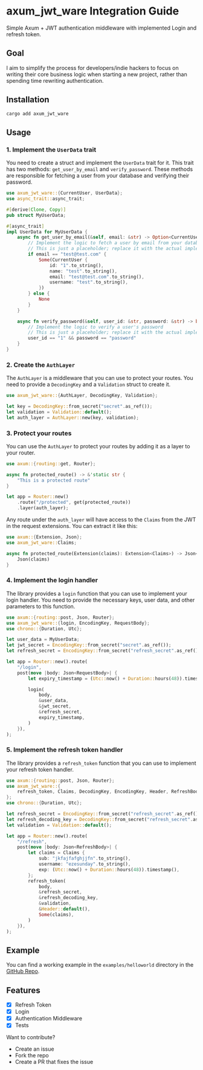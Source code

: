 # axum_jwt_ware Integration Guide

Simple Axum + JWT authentication middleware with implemented Login and refresh token.

## Goal

I aim to simplify the process for developers/indie hackers to focus on writing their core business logic when starting a new project, rather than spending time rewriting authentication.

## Installation

```sh
cargo add axum_jwt_ware
```

## Usage

### 1. Implement the `UserData` trait

You need to create a struct and implement the `UserData` trait for it. This trait has two methods: `get_user_by_email` and `verify_password`. These methods are responsible for fetching a user from your database and verifying their password.

```rust
use axum_jwt_ware::{CurrentUser, UserData};
use async_trait::async_trait;

#[derive(Clone, Copy)]
pub struct MyUserData;

#[async_trait]
impl UserData for MyUserData {
    async fn get_user_by_email(&self, email: &str) -> Option<CurrentUser> {
        // Implement the logic to fetch a user by email from your database
        // This is just a placeholder; replace it with the actual implementation
        if email == "test@test.com" {
            Some(CurrentUser {
                id: "1".to_string(),
                name: "test".to_string(),
                email: "test@test.com".to_string(),
                username: "test".to_string(),
            })
        } else {
            None
        }
    }

    async fn verify_password(&self, user_id: &str, password: &str) -> bool {
        // Implement the logic to verify a user's password
        // This is just a placeholder; replace it with the actual implementation
        user_id == "1" && password == "password"
    }
}
```

### 2. Create the `AuthLayer`

The `AuthLayer` is a middleware that you can use to protect your routes. You need to provide a `DecodingKey` and a `Validation` struct to create it.

```rust
use axum_jwt_ware::{AuthLayer, DecodingKey, Validation};

let key = DecodingKey::from_secret("secret".as_ref());
let validation = Validation::default();
let auth_layer = AuthLayer::new(key, validation);
```

### 3. Protect your routes

You can use the `AuthLayer` to protect your routes by adding it as a layer to your router.

```rust
use axum::{routing::get, Router};

async fn protected_route() -> &'static str {
    "This is a protected route"
}

let app = Router::new()
    .route("/protected", get(protected_route))
    .layer(auth_layer);
```

Any route under the `auth_layer` will have access to the `Claims` from the JWT in the request extensions. You can extract it like this:

```rust
use axum::{Extension, Json};
use axum_jwt_ware::Claims;

async fn protected_route(Extension(claims): Extension<Claims>) -> Json<Claims> {
    Json(claims)
}
```

### 4. Implement the login handler

The library provides a `login` function that you can use to implement your login handler. You need to provide the necessary keys, user data, and other parameters to this function.

```rust
use axum::{routing::post, Json, Router};
use axum_jwt_ware::{login, EncodingKey, RequestBody};
use chrono::{Duration, Utc};

let user_data = MyUserData;
let jwt_secret = EncodingKey::from_secret("secret".as_ref());
let refresh_secret = EncodingKey::from_secret("refresh_secret".as_ref());

let app = Router::new().route(
    "/login",
    post(move |body: Json<RequestBody>| {
        let expiry_timestamp = (Utc::now() + Duration::hours(48)).timestamp();

        login(
            body,
            &user_data,
            &jwt_secret,
            &refresh_secret,
            expiry_timestamp,
        )
    }),
);
```

### 5. Implement the refresh token handler

The library provides a `refresh_token` function that you can use to implement your refresh token handler.

```rust
use axum::{routing::post, Json, Router};
use axum_jwt_ware::{
    refresh_token, Claims, DecodingKey, EncodingKey, Header, RefreshBody, Validation,
};
use chrono::{Duration, Utc};

let refresh_secret = EncodingKey::from_secret("refresh_secret".as_ref());
let refresh_decoding_key = DecodingKey::from_secret("refresh_secret".as_ref());
let validation = Validation::default();

let app = Router::new().route(
    "/refresh",
    post(move |body: Json<RefreshBody>| {
        let claims = Claims {
            sub: "jkfajfafghjjfn".to_string(),
            username: "ezesunday".to_string(),
            exp: (Utc::now() + Duration::hours(48)).timestamp(),
        };
        refresh_token(
            body,
            &refresh_secret,
            &refresh_decoding_key,
            &validation,
            &Header::default(),
            Some(claims),
        )
    }),
);
```

## Example

You can find a working example in the `examples/helloworld` directory in the [GitHub Repo](https://github.com/ezesundayeze/axum_jwt_ware/tree/main/examples/helloworld).

## Features

- [x] Refresh Token
- [x] Login
- [x] Authentication Middleware
- [x] Tests

Want to contribute?

- Create an issue
- Fork the repo
- Create a PR that fixes the issue
